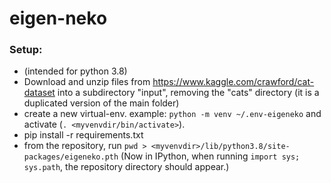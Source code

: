 # eigen-neko

### Setup:

- (intended for python 3.8)
- Download and unzip files from https://www.kaggle.com/crawford/cat-dataset into a subdirectory "input", removing the "cats" directory (it is a duplicated version of the main folder)
- create a new virtual-env. example: `python -m venv ~/.env-eigeneko` and activate (`. <myvenvdir/bin/activate>`).
- pip install -r requirements.txt
- from the repository, run `pwd > <myvenvdir>/lib/python3.8/site-packages/eigeneko.pth` (Now in IPython, when running `import sys; sys.path`, the repository directory should appear.)

